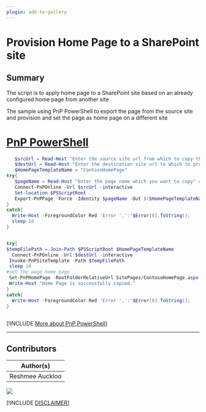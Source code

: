 ```yaml
---
plugin: add-to-gallery
---
```


# Provision Home Page to a SharePoint site 

## Summary

The script is to apply home page to a SharePoint site based on an already configured home page from another site

The sample using PnP PowerShell to export the page from the source site and provision and set the page as home page on a different site

# [PnP PowerShell](#tab/pnpps)
```powershell
   $srcUrl = Read-Host "Enter the source site url from which to copy the Home Page" #e.g.https://contoso.sharepoint.com/sites/Team1
   $destUrl = Read-Host "Enter the destination site url to which to provision the Home Page" #e.g.https://contoso.sharepoint.com/sites/testDemo
   $HomePageTemplateName = "ContosoHomePage"
try{
   $pageName = Read-Host "Enter the page name which you want to copy" ##e.g.ContosoHomePage
   Connect-PnPOnline -Url $srcUrl -interactive
   Set-location $PSScriptRoot
   Export-PnPPage -Force -Identity $pageName -Out $($HomePageTemplateName) 
}
catch{
  Write-Host -ForegroundColor Red 'Error ',':'$Error[0].ToString();
  sleep 10
} 


try{
$tempFilePath = Join-Path $PSScriptRoot $HomePageTemplateName
  Connect-PnPOnline -Url $destUrl -interactive
 Invoke-PnPSiteTemplate -Path $tempFilePath
 sleep 10
#set the page home page
 Set-PnPHomePage -RootFolderRelativeUrl SitePages/ContosoHomePage.aspx
 Write-Host "Home Page is successfully copied."
}
catch{
  Write-Host -ForegroundColor Red 'Error ',':'$Error[0].ToString();
}
 
```
[!INCLUDE [More about PnP PowerShell](../../docfx/includes/MORE-PNPPS.md)]
***

## Contributors

| Author(s) |
|-----------|
| Reshmee Auckloo |


<img src="https://m365-visitor-stats.azurewebsites.net/script-samples/scripts/spo-provision-homepage?labelText=Visitors" class="img-visitor" aria-hidden="true" />


[!INCLUDE [DISCLAIMER](../../docfx/includes/DISCLAIMER.md)]
